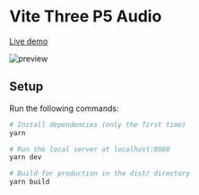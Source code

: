 # Vite Three P5 Audio

[Live demo](https://vite-three-p5-audio.vercel.app/)

![preview](https://user-images.githubusercontent.com/4311684/179643602-39b9870a-26e1-47e3-bc6e-b26ed16e2d8a.png)

## Setup

Run the following commands:

```bash
# Install dependencies (only the first time)
yarn

# Run the local server at localhost:8080
yarn dev

# Build for production in the dist/ directory
yarn build
```
